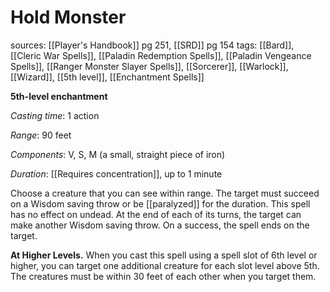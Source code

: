 # Hold Monster
sources: [[Player's Handbook]] pg 251, [[SRD]] pg 154
tags: [[Bard]], [[Cleric War Spells]], [[Paladin Redemption Spells]], [[Paladin Vengeance Spells]], [[Ranger Monster Slayer Spells]], [[Sorcerer]], [[Warlock]], [[Wizard]], [[5th level]], [[Enchantment Spells]]

**5th-level enchantment**

*Casting time*: 1 action

*Range*: 90 feet

*Components*: V, S, M (a small, straight piece of iron)

*Duration*: [[Requires concentration]], up to 1 minute

Choose a creature that you can see within range. The target must succeed on a Wisdom saving throw or be [[paralyzed]] for the duration. This spell has no effect on undead. At the end of each of its turns, the target can make another Wisdom saving throw. On a success, the spell ends on the target.

**At Higher Levels.** When you cast this spell using a spell slot of 6th level or higher, you can target one additional creature for each slot level above 5th. The creatures must be within 30 feet of each other when you target them.
